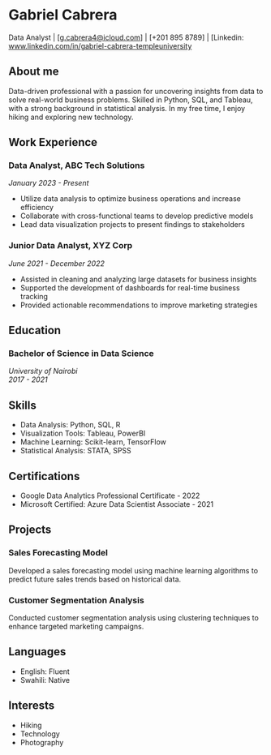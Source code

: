 # Gabriel Cabrera
Data Analyst
| [g.cabrera4@icloud.com]
| [+201 895 8789]
| [Linkedin: www.linkedin.com/in/gabriel-cabrera-templeuniversity

## About me
Data-driven professional with a passion for uncovering insights from data to solve real-world business problems. Skilled in Python, SQL, and Tableau, with a strong background in statistical analysis. In my free time, I enjoy hiking and exploring new technology.

## Work Experience

### Data Analyst, ABC Tech Solutions
*January 2023 - Present*

- Utilize data analysis to optimize business operations and increase efficiency
- Collaborate with cross-functional teams to develop predictive models
- Lead data visualization projects to present findings to stakeholders

### Junior Data Analyst, XYZ Corp
*June 2021 - December 2022*

- Assisted in cleaning and analyzing large datasets for business insights
- Supported the development of dashboards for real-time business tracking
- Provided actionable recommendations to improve marketing strategies

## Education

### Bachelor of Science in Data Science  
*University of Nairobi*  
*2017 - 2021*

## Skills

- Data Analysis: Python, SQL, R
- Visualization Tools: Tableau, PowerBI
- Machine Learning: Scikit-learn, TensorFlow
- Statistical Analysis: STATA, SPSS

## Certifications

- Google Data Analytics Professional Certificate - 2022
- Microsoft Certified: Azure Data Scientist Associate - 2021

## Projects

### Sales Forecasting Model
Developed a sales forecasting model using machine learning algorithms to predict future sales trends based on historical data.

### Customer Segmentation Analysis
Conducted customer segmentation analysis using clustering techniques to enhance targeted marketing campaigns.

## Languages

- English: Fluent
- Swahili: Native

## Interests

- Hiking
- Technology
- Photography
